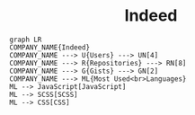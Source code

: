 <h1 align="center">Indeed</h1>

```mermaid
graph LR
COMPANY_NAME{Indeed}
COMPANY_NAME ---> U{Users} ---> UN[4]
COMPANY_NAME ---> R{Repositories} ---> RN[8]
COMPANY_NAME ---> G{Gists} ---> GN[2]
COMPANY_NAME ---> ML{Most Used<br>Languages}
ML --> JavaScript[JavaScript]
ML --> SCSS[SCSS]
ML --> CSS[CSS]
```
